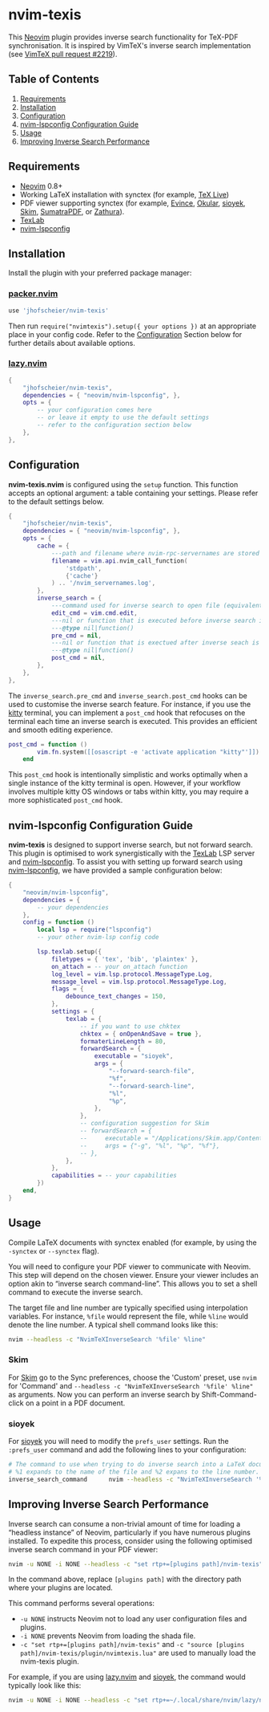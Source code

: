 # nvim-texis
This [Neovim](https://neovim.io) plugin provides inverse search functionality for TeX-PDF synchronisation.
It is inspired by VimTeX's inverse search implementation (see [VimTeX pull request #2219](https://github.com/lervag/vimtex/pull/2219)).

## Table of Contents
1. [Requirements](#requirements)
2. [Installation](#installation)
3. [Configuration](#configuration)
4. [nvim-lspconfig Configuration Guide](#nvim-lspconfig-configuration-guide)
5. [Usage](#usage)
6. [Improving Inverse Search Performance](#improving-inverse-search-performance)

## Requirements
- [Neovim](https://github.com/neovim/neovim) 0.8+
- Working LaTeX installation with synctex (for example, [TeX Live](https://tug.org/texlive/))
- PDF viewer supporting synctex (for example, [Evince](https://wiki.gnome.org/Apps/Evince), [Okular](https://okular.kde.org/), [sioyek](https://github.com/ahrm/sioyek), [Skim](https://sourceforge.net/p/skim-app/wiki/TeX_and_PDF_Synchronization), [SumatraPDF](https://www.sumatrapdfreader.org/free-pdf-reader.html), or [Zathura](https://pwmt.org/projects/zathura/)).
- [TexLab](https://github.com/latex-lsp/texlab)
- [nvim-lspconfig](https://github.com/neovim/nvim-lspconfig)

## Installation
Install the plugin with your preferred package manager:

### [packer.nvim](https://github.com/wbthomason/packer.nvim)

```lua
use 'jhofscheier/nvim-texis'
```

Then run `require("nvimtexis").setup({ your options })` at an appropriate place in your config code.
Refer to the [Configuration](#configuration) Section below for further details about available options.

### [lazy.nvim](https://github.com/folke/lazy.nvim)
```lua
{
    "jhofscheier/nvim-texis",
    dependencies = { "neovim/nvim-lspconfig", },
    opts = {
        -- your configuration comes here
        -- or leave it empty to use the default settings
        -- refer to the configuration section below
    },
},
```

## Configuration

**nvim-texis.nvim** is configured using the `setup` function.
This function accepts an optional argument: a table containing your settings.
Please refer to the default settings below.

```lua
{
    "jhofscheier/nvim-texis",
    dependencies = { "neovim/nvim-lspconfig", },
    opts = {
        cache = {
            ---path and filename where nvim-rpc-servernames are stored
            filename = vim.api.nvim_call_function(
                'stdpath',
                {'cache'}
            ) .. '/nvim_servernames.log',
        },
        inverse_search = {
            ---command used for inverse search to open file (equivalent to `:e`)
            edit_cmd = vim.cmd.edit,
            ---nil or function that is executed before inverse search is executed
            ---@type nil|function()
            pre_cmd = nil,
            ---nil or function that is exectued after inverse seach is executed
            ---@type nil|function()
            post_cmd = nil,
        },
    },
},
```

The `inverse_search.pre_cmd` and `inverse_search.post_cmd` hooks can be used to customise the inverse search feature.
For instance, if you use the [kitty](https://github.com/kovidgoyal/kitty) terminal, you can implement a `post_cmd` hook that refocuses on the terminal each time an inverse search is executed.
This provides an efficient and smooth editing experience.

```lua
post_cmd = function ()
        vim.fn.system([[osascript -e 'activate application "kitty"']])
    end
```

This `post_cmd` hook is intentionally simplistic and works optimally when a single instance of the kitty terminal is open.
However, if your workflow involves multiple kitty OS windows or tabs within kitty, you may require a more sophisticated `post_cmd` hook.

## nvim-lspconfig Configuration Guide

**nvim-texis** is designed to support inverse search, but not forward search.
This plugin is optimised to work synergistically with the [TexLab](https://github.com/latex-lsp/texlab) LSP server and [nvim-lspconfig](https://github.com/neovim/nvim-lspconfig).
To assist you with setting up forward search using [nvim-lspconfig](https://github.com/neovim/nvim-lspconfig), we have provided a sample configuration below:

```lua
{
    "neovim/nvim-lspconfig",
    dependencies = {
        -- your dependencies
    },
    config = function ()
        local lsp = require("lspconfig")
        -- your other nvim-lsp config code

        lsp.texlab.setup({
            filetypes = { 'tex', 'bib', 'plaintex' },
            on_attach = -- your on_attach function
            log_level = vim.lsp.protocol.MessageType.Log,
            message_level = vim.lsp.protocol.MessageType.Log,
            flags = {
                debounce_text_changes = 150,
            },
            settings = {
                texlab = {
                    -- if you want to use chktex
                    chktex = { onOpenAndSave = true },
                    formaterLineLength = 80,
                    forwardSearch = {
                        executable = "sioyek",
                        args = {
                            "--forward-search-file",
                            "%f",
                            "--forward-search-line",
                            "%l",
                            "%p",
                        },
                    },
                    -- configuration suggestion for Skim
                    -- forwardSearch = {
                    --     executable = "/Applications/Skim.app/Contents/SharedSupport/displayline",
                    --     args = {"-g", "%l", "%p", "%f"},
                    -- },
                },
            },
            capabilities = -- your capabilities
        })
    end,
}
```

## Usage

Compile LaTeX documents with synctex enabled (for example, by using the `-synctex` or `--synctex` flag).

You will need to configure your PDF viewer to communicate with Neovim.
This step will depend on the chosen viewer.
Ensure your viewer includes an option akin to “inverse search command-line”.
This allows you to set a shell command to execute the inverse search.

The target file and line number are typically specified using interpolation variables.
For instance, `%file` would represent the file, while `%line` would denote the line number.
A typical shell command looks like this:
```bash
nvim --headless -c "NvimTeXInverseSearch '%file' %line"
```

### Skim
For [Skim](https://sourceforge.net/p/skim-app/wiki/TeX_and_PDF_Synchronization/#tex-pdf-synchronization) go to the Sync preferences, choose the 'Custom' preset, use `nvim` for 'Command' and `--headless -c "NvimTeXInverseSearch '%file' %line"` as arguments.
Now you can perform an inverse search by Shift-Command-click on a point in a PDF document. 

### sioyek
For [sioyek](https://github.com/ahrm/sioyek) you will need to modify the `prefs_user` settings.
Run the `:prefs_user` command and add the following lines to your configuration:

```bash
# The command to use when trying to do inverse search into a LaTeX document. Uncomment and provide your own command.
# %1 expands to the name of the file and %2 expans to the line number.
inverse_search_command 		nvim --headless -c "NvimTeXInverseSearch '%1' %2"
```
## Improving Inverse Search Performance
Inverse search can consume a non-trivial amount of time for loading a “headless instance” of Neovim, particularly if you have numerous plugins installed.
To expedite this process, consider using the following optimised inverse search command in your PDF viewer:

```bash
nvim -u NONE -i NONE --headless -c "set rtp+=[plugins path]/nvim-texis" -c "source [plugins path]/nvim-texis/plugin/nvimtexis.lua" -c "NvimTeXInverseSearch '%file' %line"
```
In the command above, replace `[plugins path]` with the directory path where your plugins are located.

This command performs several operations:
* `-u NONE` instructs Neovim not to load any user configuration files and plugins.
* `-i NONE` prevents Neovim from loading the shada file.
* `-c "set rtp+=[plugins path]/nvim-texis"` and `-c "source [plugins path]/nvim-texis/plugin/nvimtexis.lua"` are used to manually load the nvim-texis plugin.

For example, if you are using [lazy.nvim](https://github.com/folke/lazy.nvim) and [sioyek](https://github.com/ahrm/sioyek), the command would typically look like this:

```bash
nvim -u NONE -i NONE --headless -c "set rtp+=~/.local/share/nvim/lazy/nvim-texis" -c "source ~/.local/share/nvim/lazy/nvim-texis/plugin/nvimtexis.lua" -c "NvimTeXInverseSearch '%1' %2"
```
